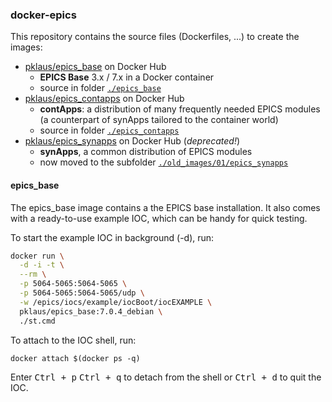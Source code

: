 
### docker-epics

This repository contains the source files (Dockerfiles, ...) to create the images:

* [pklaus/epics\_base][] on Docker Hub
    * **EPICS Base** 3.x / 7.x in a Docker container
    * source in folder [`./epics_base`](./epics_base)
* [pklaus/epics\_contapps][] on Docker Hub
    * **contApps**: a distribution of many frequently needed EPICS modules
      (a counterpart of synApps tailored to the container world)
    * source in folder [`./epics_contapps`](./epics_contapps)
* [pklaus/epics\_synapps][] on Docker Hub (*deprecated!*)
    * **synApps**, a common distribution of EPICS modules
    * now moved to the subfolder [`./old_images/01/epics_synapps`](./old_images/01/epics_synapps)

#### epics\_base

The epics\_base image contains a the EPICS base installation.
It also comes with a ready-to-use example IOC, which can be handy for
quick testing.

To start the example IOC in background (-d), run:

```bash
docker run \
  -d -i -t \
  --rm \
  -p 5064-5065:5064-5065 \
  -p 5064-5065:5064-5065/udp \
  -w /epics/iocs/example/iocBoot/iocEXAMPLE \
  pklaus/epics_base:7.0.4_debian \
  ./st.cmd
```

To attach to the IOC shell, run:

    docker attach $(docker ps -q)

Enter <kbd>Ctrl + p</kbd> <kbd>Ctrl + q</kbd> to detach from the shell or <kbd>Ctrl + d</kbd> to quit the IOC.

[pklaus/epics\_base]: https://hub.docker.com/r/pklaus/epics_base/
[pklaus/epics\_contapps]: https://hub.docker.com/r/pklaus/epics_contapps/
[pklaus/epics\_synapps]: https://hub.docker.com/r/pklaus/epics_synapps/
